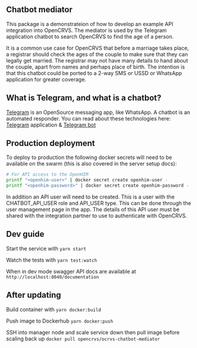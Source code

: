 ## Chatbot mediator

This package is a demonstrateion of how to develop an example API integration into OpenCRVS.
The mediator is used by the Telegram application chatbot to search OpenCRVS to find the age of a person.

It is a common use case for OpenCRVS that before a marriage takes place, a registrar should check the ages of the couple to make sure that they can legally get married.
The registrar may not have many details to hand about the couple, apart from names and perhaps place of birth.
The intention is that this chatbot could be ported to a 2-way SMS or USSD or WhatsApp application for greater coverage.

## What is Telegram, and what is a chatbot?

[Telegram](https://telegram.org/) is an OpenSource messaging app, like WhatsApp. A chatbot is an automated responder.
You can read about these technologies here: [Telegram](https://telegram.org/) application & [Telegram bot](https://core.telegram.org/bots)

## Production deployment

To deploy to production the following docker secrets will need to be available on the swarm (this is also covered in the server setup docs):

```sh
# For API access to the OpenHIM
printf "<openhim-user>" | docker secret create openhim-user -
printf "<openhim-password>" | docker secret create openhim-password -
```

In addition an API user will need to be created. This is a user with the CHATBOT_API_USER role and API_USER type. This can be done through the user management page in the app. The details of this API user must be shared with the integration partner to use to authenticate with OpenCRVS.

## Dev guide

Start the service with `yarn start`

Watch the tests with `yarn test:watch`

When in dev mode swagger API docs are available at `http://localhost:8040/documentation`

## After updating

Build container with `yarn docker:build`

Push image to Dockerhub `yarn docker:push`

SSH into manager node and scale service down then pull image before scaling back up `docker pull opencrvs/ocrvs-chatbot-mediator`
